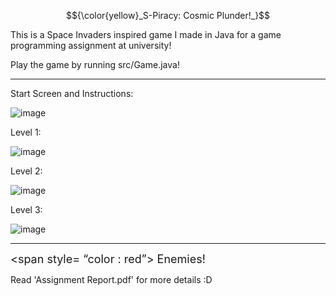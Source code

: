 $${\color{yellow}_S-Piracy: Cosmic Plunder!_}$$

This is a Space Invaders inspired game I made in Java for a game programming assignment at university!

Play the game by running src/Game.java!

<hr>

Start Screen and Instructions:


![image](https://user-images.githubusercontent.com/67727388/223745840-d414bac5-ca8f-4087-bda4-37a62c8bb675.png)


Level 1:

![image](https://github.com/Ali-Qasim/S-Piracy-Java-Game/blob/main/level1.gif)


Level 2:

![image](https://github.com/Ali-Qasim/S-Piracy-Java-Game/blob/main/level2.gif)


Level 3:

![image](https://github.com/Ali-Qasim/S-Piracy-Java-Game/blob/main/level3.gif)

<hr>

<font size="4"> <span style= “color : red”> Enemies!</span></font>




Read 'Assignment Report.pdf' for more details :D

